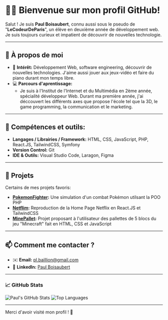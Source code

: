 # 👨‍💻 Bienvenue sur mon profil GitHub!

Salut ! Je suis **Paul Boisaubert**, connu aussi sous le pseudo de "**LeCodeurDeParis**", un élève en deuxième année de développement web. Je suis toujours curieux et impatient de découvrir de nouvelles technologie.

---

## 🚀 À propos de moi
- 🌟 **Intérêt:** Développement Web, software engineering, découvrir de nouvelles technologies. J'aime aussi jouer aux jeux-vidéo et faire du piano durant mon temps libre.
- 💻 **Parcours d'aprentissage:** 
  - Je suis à l'Institut de l'Internet et du Multimédia en 2ème année, spécialité développeur Web. Durant ma première année, j'ai déccouvert les différents axes que propose l'école tel que la 3D, le game programming, la communication et le marketing.

---

## 🔨 Compétences et outils:
- **Langages / Librairies / Framework:**   HTML, CSS, JavaScript, PHP, React.JS, TailwindCSS, Symfony
- **Version Control:** Git
- **IDE & Outils:** Visual Studio Code, Laragon, Figma

---

## 🌟 Projets
Certains de mes projets favoris:
- **[PokemonFighter](#):** Une simulation d'un combat Pokémon utilsant la POO PHP
- **[Netflim](#):** Reproduction de la Home Page Netflix en React.JS et TailwindCSS
- **[MinePallet](#):** Projet proposant à l'utilisateur des pallettes de 5 blocs du jeu "Minecraft" fait en HTML, CSS et JavaScript

---

## 📫 Comment me contacter ?
- ✉️ **Email:** [pl.baillion@gmail.com](mailto:pl.baillion@gmail.com)
- 💼 **LinkedIn:** [Paul Boisaubert](https://linkedin.com/in/paul-boisaubert-baillion-a03791291)

---

### 📈 GitHub Stats
![Paul's GitHub Stats](https://github-readme-stats.vercel.app/api?username=LeCodeurDeParis&show_icons=true&theme=radical)
![Top Languages](https://github-readme-stats.vercel.app/api/top-langs/?username=LeCodeurDeParis&layout=compact&theme=radical)

---

Merci d'avoir visité mon profil ! 🚀
